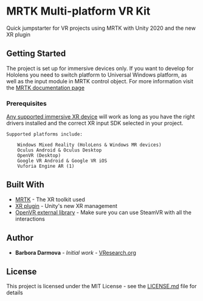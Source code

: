 # MRTK Multi-platform VR Kit

Quick jumpstarter for VR projects using MRTK with Unity 2020 and the new XR plugin

## Getting Started

The project is set up for immersive devices only. If you want to develop for Hololens you need to switch platform to Universal Windows platform, as well as the input module in MRTK control object. For more information visit the [MRTK documentation page](https://microsoft.github.io/MixedRealityToolkit-Unity/Documentation/WelcomeToMRTK.html)

### Prerequisites

[Any supported immersive XR device](https://docs.unity3d.com/Manual/XR.html) will work as long as you have the right drivers installed and the correct XR input SDK selected in your project.

```
Supported platforms include:

    Windows Mixed Reality (HoloLens & Windows MR devices)
    Oculus Android & Oculus Desktop
    OpenVR (Desktop)
    Google VR Android & Google VR iOS
    Vuforia Engine AR (1)

```

## Built With

* [MRTK](https://microsoft.github.io/MixedRealityToolkit-Unity/Documentation/WelcomeToMRTK.html) - The XR toolkit used
* [XR plugin](https://docs.unity3d.com/Manual/XR.html) - Unity's new XR management
* [OpenVR external library](https://github.com/ValveSoftware/steamvr_unity_plugin/releases) - Make sure you can use SteamVR with all the interactions


## Author

* **Barbora Darmova** - *Initial work* - [VResearch.org](https://vresearch.org/)

## License

This project is licensed under the MIT License - see the [LICENSE.md](LICENSE.md) file for details
